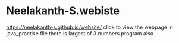 # Neelakanth-S.webiste
https://neelakanth-s.github.io/website/  click to view the webpage
in java_practise file there is largest of 3 numbers program also
